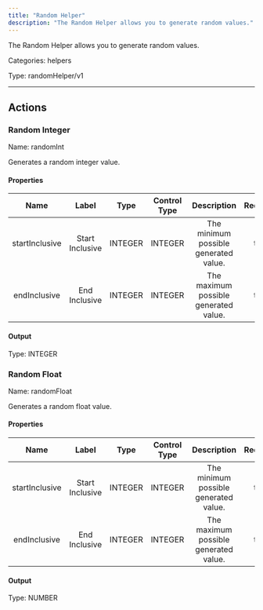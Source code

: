 ```yaml
---
title: "Random Helper"
description: "The Random Helper allows you to generate random values."
---
```


The Random Helper allows you to generate random values.


Categories: helpers


Type: randomHelper/v1

<hr />




## Actions


### Random Integer
Name: randomInt

Generates a random integer value.

#### Properties

|      Name       |      Label     |     Type     |     Control Type     |     Description     |     Required        |
|:--------------:|:--------------:|:------------:|:--------------------:|:-------------------:|:-------------------:|
| startInclusive | Start Inclusive | INTEGER | INTEGER  |  The minimum possible generated value.  |  true  |
| endInclusive | End Inclusive | INTEGER | INTEGER  |  The maximum possible generated value.  |  true  |


#### Output



Type: INTEGER







### Random Float
Name: randomFloat

Generates a random float value.

#### Properties

|      Name       |      Label     |     Type     |     Control Type     |     Description     |     Required        |
|:--------------:|:--------------:|:------------:|:--------------------:|:-------------------:|:-------------------:|
| startInclusive | Start Inclusive | INTEGER | INTEGER  |  The minimum possible generated value.  |  true  |
| endInclusive | End Inclusive | INTEGER | INTEGER  |  The maximum possible generated value.  |  true  |


#### Output



Type: NUMBER









